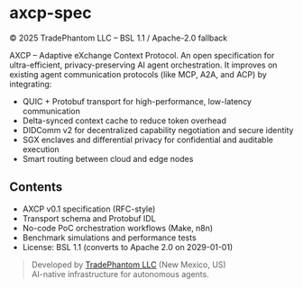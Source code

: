 # axcp-spec

© 2025 TradePhantom LLC – BSL 1.1 / Apache-2.0 fallback

AXCP – Adaptive eXchange Context Protocol. An open specification for ultra-efficient, privacy-preserving AI agent orchestration.
It improves on existing agent communication protocols (like MCP, A2A, and ACP) by integrating:

- QUIC + Protobuf transport for high-performance, low-latency communication  
- Delta-synced context cache to reduce token overhead  
- DIDComm v2 for decentralized capability negotiation and secure identity  
- SGX enclaves and differential privacy for confidential and auditable execution  
- Smart routing between cloud and edge nodes  

## Contents

- AXCP v0.1 specification (RFC-style)  
- Transport schema and Protobuf IDL  
- No-code PoC orchestration workflows (Make, n8n)  
- Benchmark simulations and performance tests  
- License: BSL 1.1 (converts to Apache 2.0 on 2029-01-01)

> Developed by [TradePhantom LLC](https://tradephantom.com) (New Mexico, US)  
> AI-native infrastructure for autonomous agents.
